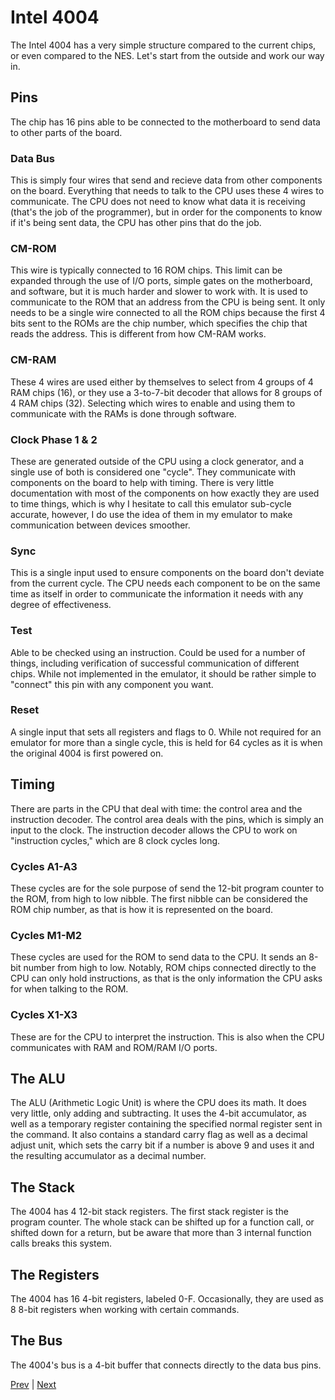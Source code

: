 # Intel 4004
The Intel 4004 has a very simple structure compared to the current chips, or even compared to the NES. Let's start from the outside and work our way in.
## Pins
The chip has 16 pins able to be connected to the motherboard to send data to other parts of the board.
### Data Bus
This is simply four wires that send and recieve data from other components on the board. Everything that needs to talk to the CPU uses these 4 wires to communicate.
The CPU does not need to know what data it is receiving (that's the job of the programmer), but in order for the components to know if it's being sent data, the CPU
has other pins that do the job.
### CM-ROM
This wire is typically connected to 16 ROM chips. This limit can be expanded through the use of I/O ports, simple gates on the motherboard, and software, but it is much
harder and slower to work with. It is used to communicate to the ROM that an address from the CPU is being sent. It only needs to be a single wire connected to all the
ROM chips because the first 4 bits sent to the ROMs are the chip number, which specifies the chip that reads the address. This is different from how CM-RAM works.
### CM-RAM
These 4 wires are used either by themselves to select from 4 groups of 4 RAM chips (16), or they use a 3-to-7-bit decoder that allows for 8 groups of 4 RAM chips (32).
Selecting which wires to enable and using them to communicate with the RAMs is done through software.
### Clock Phase 1 & 2
These are generated outside of the CPU using a clock generator, and a single use of both is considered one "cycle". They communicate with components on the board to help
with timing. There is very little documentation with most of the components on how exactly they are used to time things, which is why I hesitate to call this emulator
sub-cycle accurate, however, I do use the idea of them in my emulator to make communication between devices smoother.
### Sync
This is a single input used to ensure components on the board don't deviate from the current cycle. The CPU needs each component to be on the same time as itself in order
to communicate the information it needs with any degree of effectiveness.
### Test
Able to be checked using an instruction. Could be used for a number of things, including verification of successful communication of different chips. While not implemented
in the emulator, it should be rather simple to "connect" this pin with any component you want.
### Reset
A single input that sets all registers and flags to 0. While not required for an emulator for more than a single cycle, this is held for 64 cycles as it is when the
original 4004 is first powered on.
## Timing
There are parts in the CPU that deal with time: the control area and the instruction decoder. The control area deals with the pins, which is simply an input to the clock.
The instruction decoder allows the CPU to work on "instruction cycles," which are 8 clock cycles long.
### Cycles A1-A3
These cycles are for the sole purpose of send the 12-bit program counter to the ROM, from high to low nibble. The first nibble can be considered the ROM chip number, as
that is how it is represented on the board.
### Cycles M1-M2
These cycles are used for the ROM to send data to the CPU. It sends an 8-bit number from high to low. Notably, ROM chips connected directly to the CPU can only hold
instructions, as that is the only information the CPU asks for when talking to the ROM.
### Cycles X1-X3
These are for the CPU to interpret the instruction. This is also when the CPU communicates with RAM and ROM/RAM I/O ports.
## The ALU
The ALU (Arithmetic Logic Unit) is where the CPU does its math. It does very little, only adding and subtracting. It uses the 4-bit accumulator, as well as a temporary register containing the specified normal register sent in the command. It also contains a standard carry flag as well as a decimal adjust unit, which sets the carry bit if a number is above 9 and uses it and the resulting accumulator as a decimal number.
## The Stack
The 4004 has 4 12-bit stack registers. The first stack register is the program counter. The whole stack can be shifted up for a function call, or shifted down for a return, but be aware that more than 3 internal function calls breaks this system.
## The Registers
The 4004 has 16 4-bit registers, labeled 0-F. Occasionally, they are used as 8 8-bit registers when working with certain commands.
## The Bus
The 4004's bus is a 4-bit buffer that connects directly to the data bus pins.

[Prev](1_Getting-Started.md) | [Next](3_Intel-4001.md)
